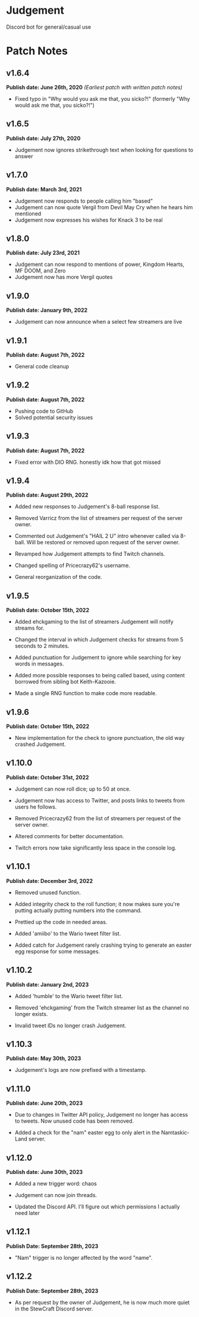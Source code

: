 # Judgement
 Discord bot for general/casual use
 
# Patch Notes

## v1.6.4
**Publish date: June 26th, 2020**
*(Earliest patch with written patch notes)*

- Fixed typo in "Why would you ask me that, you sicko?!" (formerly "Why would ask me that, you sicko?!") 

## v1.6.5
**Publish date: July 27th, 2020**

- Judgement now ignores strikethrough text when looking for questions to answer

## v1.7.0
**Publish date: March 3rd, 2021**

- Judgement now responds to people calling him "based"
- Judgement can now quote Vergil from Devil May Cry when he hears him mentioned
- Judgement now expresses his wishes for Knack 3 to be real

## v1.8.0
**Publish date: July 23rd, 2021**

- Judgement can now respond to mentions of power, Kingdom Hearts, MF DOOM, and Zero
- Judgement now has more Vergil quotes

## v1.9.0
**Publish date: January 9th, 2022**

- Judgement can now announce when a select few streamers are live

## v1.9.1
**Publish date: August 7th, 2022**

- General code cleanup

## v1.9.2
**Publish date: August 7th, 2022**

- Pushing code to GitHub
- Solved potential security issues

## v1.9.3
**Publish date: August 7th, 2022**

- Fixed error with DIO RNG. honestly idk how that got missed

## v1.9.4
**Publish date: August 29th, 2022**

- Added new responses to Judgement's 8-ball response list.

- Removed Varricz from the list of streamers per request of the server owner.

- Commented out Judgement's "HAIL 2 U" intro whenever called via 8-ball. Will be restored or removed upon request of the server owner.

- Revamped how Judgement attempts to find Twitch channels.

- Changed spelling of Pricecrazy62's username.

- General reorganization of the code.

## v1.9.5
**Publish date: October 15th, 2022**

- Added ehckgaming to the list of streamers Judgement will notify streams for.

- Changed the interval in which Judgement checks for streams from 5 seconds to 2 minutes.

- Added punctuation for Judgement to ignore while searching for key words in messages.

- Added more possible responses to being called based, using content borrowed from sibling bot Keith-Kazooie.

- Made a single RNG function to make code more readable.

## v1.9.6
**Publish date: October 15th, 2022**

- New implementation for the check to ignore punctuation, the old way crashed Judgement.

## v1.10.0
**Publish date: October 31st, 2022**

- Judgement can now roll dice; up to 50 at once.

- Judgement now has access to Twitter, and posts links to tweets from users he follows.

- Removed Pricecrazy62 from the list of streamers per request of the server owner.

- Altered comments for better documentation.

- Twitch errors now take significantly less space in the console log.

## v1.10.1
**Publish date: December 3rd, 2022**

- Removed unused function.

- Added integrity check to the roll function; it now makes sure you're putting actually putting numbers into the command.

- Prettied up the code in needed areas.

- Added 'amiibo' to the Wario tweet filter list.

- Added catch for Judgement rarely crashing trying to generate an easter egg response for some messages.

## v1.10.2
**Publish date: January 2nd, 2023**

- Added 'humble' to the Wario tweet filter list.

- Removed 'ehckgaming' from the Twitch streamer list as the channel no longer exists.

- Invalid tweet IDs no longer crash Judgement.

## v1.10.3
**Publish date: May 30th, 2023**

- Judgement's logs are now prefixed with a timestamp.

## v1.11.0
**Publish date: June 20th, 2023**

- Due to changes in Twitter API policy, Judgement no longer has access to tweets. Now unused code has been removed.

- Added a check for the "nam" easter egg to only alert in the Namtaskic-Land server.

## v1.12.0
**Publish date: June 30th, 2023**

- Added a new trigger word: chaos

- Judgement can now join threads.

- Updated the Discord API. I'll figure out which permissions I actually need later

## v1.12.1
**Publish Date: September 28th, 2023**

- "Nam" trigger is no longer affected by the word "name".

## v1.12.2
**Publish Date: September 28th, 2023**

- As per request by the owner of Judgement, he is now much more quiet in the StewCraft Discord server.